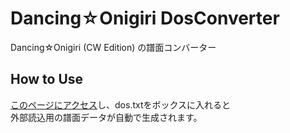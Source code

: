 # Dancing☆Onigiri DosConverter
Dancing☆Onigiri (CW Edition) の譜面コンバーター

## How to Use
[このページにアクセス](https://cwtickle.github.io/danoniplus-converter/index.html)し、dos.txtをボックスに入れると  
外部読込用の譜面データが自動で生成されます。
